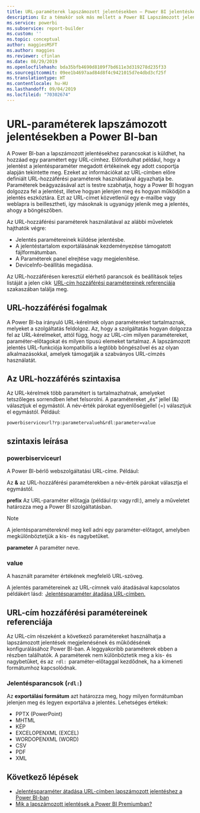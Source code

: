 ```yaml
---
title: URL-paraméterek lapszámozott jelentésekben – Power BI jelentéskészítő
description: Ez a témakör sok más mellett a Power BI Lapszámozott jelentéskészítő jelentésparamétereinek gyakori használati módjait és a beállítható tulajdonságokat ismerteti.
ms.service: powerbi
ms.subservice: report-builder
ms.custom: ''
ms.topic: conceptual
author: maggiesMSFT
ms.author: maggies
ms.reviewer: cfinlan
ms.date: 08/29/2019
ms.openlocfilehash: bda35bfb4690d8109f7bd611e3d319278d235f33
ms.sourcegitcommit: 09ee1b4697aad84d8f4c9421015d7e4dbd3cf25f
ms.translationtype: HT
ms.contentlocale: hu-HU
ms.lasthandoff: 09/04/2019
ms.locfileid: "70302674"
---
```

# <a name="url-parameters-in-paginated-reports-in-power-bi"></a>URL-paraméterek lapszámozott jelentésekben a Power BI-ban

A Power BI-ban a lapszámozott jelentésekhez parancsokat is küldhet, ha hozzáad egy paramétert egy URL-címhez. Előfordulhat például, hogy a jelentést a jelentésparaméter megadott értékeinek egy adott csoportja alapján tekintette meg. Ezeket az információkat az URL-címben előre definiált URL-hozzáférési paraméterek használatával ágyazhatja be. Paraméterek beágyazásával azt is testre szabhatja, hogy a Power BI hogyan dolgozza fel a jelentést, illetve hogyan jelenjen meg és hogyan működjön a jelentés eszköztára. Ezt az URL-címet közvetlenül egy e-mailbe vagy weblapra is beillesztheti, így másoknak is ugyanúgy jelenik meg a jelentés, ahogy a böngészőben. 

Az URL-hozzáférési paraméterek használatával az alábbi műveletek hajthatók végre: 

- Jelentés paramétereinek küldése jelentésbe. 
- A jelentéstartalom exportálásának kezdeményezése támogatott fájlformátumban. 
- A Paraméterek panel elrejtése vagy megjelenítése. 
- DeviceInfo-beállítás megadása. 

Az URL-hozzáférésen keresztül elérhető parancsok és beállítások teljes listáját a jelen cikk  [URL-cím hozzáférési paramétereinek referenciája](#url-access-parameter-reference) szakaszában találja meg. 

## <a name="url-access-concepts"></a>URL-hozzáférési fogalmak 

A Power BI-ba irányuló URL-kérelmek olyan paramétereket tartalmaznak, melyeket a szolgáltatás feldolgoz. Az, hogy a szolgáltatás hogyan dolgozza fel az URL-kérelmeket, attól függ, hogy az URL-cím milyen paramétereket, paraméter-előtagokat és milyen típusú elemeket tartalmaz. A lapszámozott jelentés URL-funkciója kompatibilis a legtöbb böngészővel és az olyan alkalmazásokkal, amelyek támogatják a szabványos URL-címzés használatát. 

## <a name="url-access-syntax"></a>Az URL-hozzáférés szintaxisa 

Az URL-kérelmek több paramétert is tartalmazhatnak, amelyeket tetszőleges sorrendben lehet felsorolni. A paramétereket „és” jellel (&) választjuk el egymástól. A név-érték párokat egyenlőségjellel (=) választjuk el egymástól. Például:

```
powerbiserviceurl?rp:parametervalueh&rdl:parameter=value  
```

## <a name="syntax-description"></a>szintaxis leírása 

### <a name="powerbiserviceurl"></a>powerbiserviceurl 

A Power BI-bérlő webszolgáltatási URL-címe. Például: 

Az **&** az URL-hozzáférési paraméterekben a név-érték párokat választja el egymástól.

**prefix** Az URL-paraméter előtagja (például rp: vagy rdl:), amely a műveletet határozza meg a Power BI szolgáltatásban. 

> [!NOTE]
> A jelentésparamétereknél meg kell adni egy paraméter-előtagot, amelyben megkülönböztetjük a kis- és nagybetűket. 

**parameter** A paraméter neve. 

### <a name="value"></a>value 

A használt paraméter értékének megfelelő URL-szöveg. 

A jelentés paramétereinek az URL-címnek való átadásával kapcsolatos példákért lásd:  [Jelentésparaméter átadása URL-címben.](report-builder-url-pass-parameters.md)

## <a name="url-access-parameter-reference"></a>URL-cím hozzáférési paramétereinek referenciája

Az URL-cím részeként a következő paramétereket használhatja a lapszámozott jelentések megjelenésének és működésének konfigurálásához Power BI-ban. A leggyakoribb paraméterek ebben a részben találhatók. A paraméterek nem különböztetik meg a kis- és nagybetűket, és az  `rdl:`  paraméter-előtaggal kezdődnek, ha a kimeneti formátumhoz kapcsolódnak.  

### <a name="report-commands-rdl"></a>Jelentésparancsok (`rdl:`) 

Az **exportálási formátum** azt határozza meg, hogy milyen formátumban jelenjen meg és legyen exportálva a jelentés. Lehetséges értékek: 
- PPTX (PowerPoint)
- MHTML 
- KÉP 
- EXCELOPENXML (EXCEL) 
- WORDOPENXML (WORD) 
- CSV 
- PDF 
- XML 

## <a name="next-steps"></a>Következő lépések

- [Jelentésparaméter átadása URL-címben lapszámozott jelentéshez a Power BI-ban](report-builder-url-pass-parameters.md)
- [Mik a lapszámozott jelentések a Power BI Premiumban?](paginated-reports-report-builder-power-bi.md)
